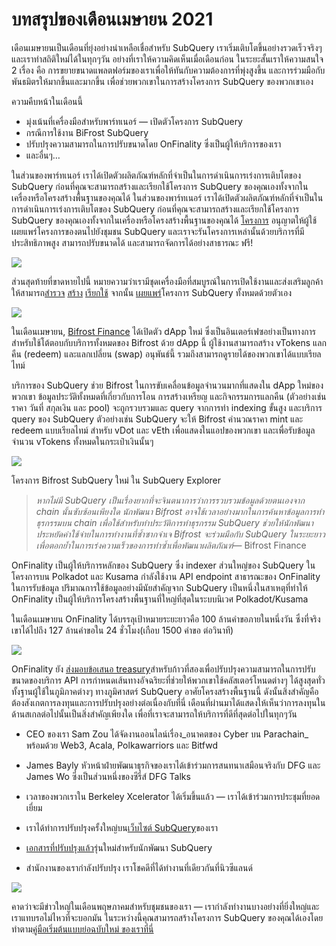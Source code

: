# บทสรุปของเดือนเมษายน 2021

เดือนเมษายนเป็นเดือนที่ยุ่งอย่างน่าเหลือเชื่อสำหรับ SubQuery เราเริ่มเติบโตขึ้นอย่างรวดเร็วจริงๆ และเราทำสถิติใหม่ได้ในทุกๆวัน อย่างที่เราให้ความคิดเห็นเมื่อเดือนก่อน ในระยะสั้นเราให้ความสนใจ 2 เรื่อง คือ การขยายขนาดแพลตฟอร์มของเราเพื่อให้ทันกับความต้องการที่พุ่งสูงขึ้น และการร่วมมือกับพันธมิตรให้มากขึ้นและมากขึ้น เพื่อช่วยพวกเขาในการสร้างโครงการ SubQuery ของพวกเขาเอง

ความคืบหน้าในเดือนนี้

- มุ่งเน้นที่เครื่องมือสำหรับพาร์ทเนอร์ — เปิดตัวโครงการ SubQuery
- กรณีการใช้งาน BiFrost SubQuery
- ปรับปรุงความสามารถในการปรับขนาดโดย OnFinality ซึ่งเป็นผู้ให้บริการของเรา
- และอื่นๆ…

ในส่วนของพาร์ทเนอร์ เราได้เปิดตัวผลิตภัณฑ์หลักที่จำเป็นในการดำเนินการเร่งการเติบโตของ SubQuery ก่อนที่คุณจะสามารถสร้างและเรียกใช้โครงการ SubQuery ของคุณเองทั้งจากในเครื่องหรือโครงสร้างพื้นฐานของคุณได้ ในส่วนของพาร์ทเนอร์ เราได้เปิดตัวผลิตภัณฑ์หลักที่จำเป็นในการดำเนินการเร่งการเติบโตของ SubQuery ก่อนที่คุณจะสามารถสร้างและเรียกใช้โครงการ SubQuery ของคุณเองทั้งจากในเครื่องหรือโครงสร้างพื้นฐานของคุณได้ [โครงการ](https://project.subquery.network/) อนุญาตให้ผู้ใช้เผยแพร่โครงการของตนไปยังชุมชน SubQuery และเราจะรันโครงการเหล่านั้นด้วยบริการที่มีประสิทธิภาพสูง  สามารถปรับขนาดได้ และสามารถจัดการได้อย่างสาธารณะ ฟรี!

![](https://miro.medium.com/max/1400/0*zZkmiEq5g2BbAxfl)

ส่วนสุดท้ายที่ขาดหายไปนี้ หมายความว่าเรามีชุดเครื่องมือที่สมบูรณ์ในการเปิดใช้งานและส่งเสริมลูกค้าให้สามารถ[สำรวจ](https://explorer.subquery.network/) [สร้าง](https://doc.subquery.network/quickstart.html) [เรียกใช้](https://doc.subquery.network/run/indexing_query.html) จากนั้น [เผยแพร่](https://doc.subquery.network/publish/publish.html#benefits)โครงการ SubQuery ทั้งหมดด้วยตัวเอง

![](https://miro.medium.com/max/1400/0*pDQgyo3phe2ZcMml)

ในเดือนเมษายน, [Bifrost Finance](https://bifrost.finance/) ได้เปิดตัว dApp ใหม่ ซึ่งเป็นอินเตอร์เฟซอย่างเป็นทางการสำหรับใช้โต้ตอบกับบริการทั้งหมดของ Bifrost ด้วย dApp นี้ ผู้ใช้งานสามารถสร้าง vTokens แลกคืน (redeem) และแลกเปลี่ยน (swap) อนุพันธ์นี้ รวมถึงสามารถดูรายได้ของพวกเขาได้แบบเรียลไทม์

บริการของ SubQuery ช่วย Bifrost ในการขับเคลื่อนข้อมูลจำนวนมากที่แสดงใน dApp ใหม่ของพวกเขา ข้อมูลประวัติทั้งหมดที่เกี่ยวกับการโอน การสร้างเหรียญ และกิจกรรมการแลกคืน (ตัวอย่างเช่น ราคา วันที่ สกุลเงิน และ pool) จะถูกรวบรวมและ query จากการทำ indexing ขั้นสูง และบริการ query ของ SubQuery ตัวอย่างเช่น SubQuery จะให้ Bifrost คำนวณราคา mint และ redeem แบบเรียลไทม์ สำหรับ vDot และ vEth เพื่อแสดงในแอปของพวกเขา และเพื่อรับข้อมูลจำนวน vTokens ทั้งหมดในกระเป๋าเงินนั้นๆ

![](https://miro.medium.com/max/1400/0*heWoX8Kw1nm1iYd9)

โครงการ Bifrost SubQuery ใหม่ ใน SubQuery Explorer

> _หากไม่มี SubQuery เป็นเรื่องยากที่จะจินตนาการว่าการรวบรวมข้อมูลด้วยตนเองจาก chain นั้นซับซ้อนเพียงใด นักพัฒนา Bifrost อาจใช้เวลาอย่างมากในการค้นหาข้อมูลการทำธุรกรรมบน chain เพื่อใช้สำหรับทำประวัติการทำธุรกรรม SubQuery ช่วยให้นักพัฒนาประหยัดค่าใช้จ่ายในการทำงานที่ซ้ำซากจำเจ Bifrost จะร่วมมือกับ SubQuery ในระยะยาวเพื่อตอกย้ำในการเร่งความเร็วของการทำซ้ำเพื่อพัฒนาผลิตภัณฑ์_— Bifrost Finance

OnFinality เป็นผู้ให้บริการหลักของ SubQuery ซึ่ง indexer ส่วนใหญ่ของ SubQuery ในโครงการบน Polkadot และ Kusama กำลังใช้งาน API endpoint สาธารณะของ OnFinality ในการรับข้อมูล ปริมาณการใช้ข้อมูลอย่างมีนัยสำคัญจาก SubQuery เป็นหนึ่งในสาเหตุที่ทำให้ OnFinality เป็นผู้ให้บริการโครงสร้างพื้นฐานที่ใหญ่ที่สุดในระบบนิเวศ Polkadot/Kusama

ในเดือนเมษายน OnFinality ได้บรรลุเป้าหมายระยะยาวคือ 100 ล้านคำขอภายในหนึ่งวัน ซึ่งที่จริงเขาได้ไปถึง 127 ล้านคำขอใน 24 ชั่วโมง(เกือบ 1500 คำขอ ต่อวินาที)

![](https://miro.medium.com/max/1400/0*FLq4vXluI9CTiBQ8)

OnFinality ยัง [ส่งมอบข้อเสนอ treasury](https://kusama.polkassembly.io/treasury/72)สำหรับก้าวที่สองเพื่อปรับปรุงความสามารถในการปรับขนาดของบริการ API การกำหนดเส้นทางอัจฉริยะที่ช่วยให้พวกเขาใช้คลัสเตอร์โหนดต่างๆ ได้สูงสุดทั่วทั้งฐานผู้ใช้ในภูมิภาคต่างๆ ทางภูมิศาสตร์ SubQuery อาศัยโครงสร้างพื้นฐานนี้ ดังนั้นสิ่งสำคัญคือต้องสังเกตการลงทุนและการปรับปรุงอย่างต่อเนื่องกับที่นี่ เดือนที่ผ่านมาได้แสดงให้เห็นว่าการลงทุนในด้านสเกลต่อไปนั้นเป็นสิ่งสำคัญเพียงใด เพื่อที่เราจะสามารถให้บริการที่ดีที่สุดต่อไปในทุกๆวัน

- CEO ของเรา Sam Zou ได้จัดงานออนไลน์เรื่อง_อนาคตของ Cyber บน Parachain_ พร้อมด้วย Web3, Acala, Polkawarriors และ Bitfwd

- James Bayly หัวหน้าฝ่ายพัฒนาธุรกิจของเราได้เข้าร่วมการสนทนาเสมือนจริงกับ DFG และ James Wo ซึ่งเป็นส่วนหนึ่งของซีรี่ส์ DFG Talks

- เวลาของพวกเราใน Berkeley Xcelerator ได้เริ่มขึ้นแล้ว — เราได้เข้าร่วมการประชุมที่ยอดเยี่ยม
- เราได้ทำการปรับปรุงครั้งใหญ่บน[เว็บไซต์ SubQuery](https://subquery.network/)ของเรา
- [เอกสารที่ปรับปรุงแล้ว](https://doc.subquery.network/)รุ่นใหม่สำหรับนักพัฒนา SubQuery
- สำนักงานของเรากำลังปรับปรุง เราโชคดีที่ได้ทำงานที่เดียวกันที่นิวซีแลนด์

![](https://miro.medium.com/max/1400/0*cOsJ2TLa4yqpY0Ig)

คาดว่าจะมีข่าวใหญ่ในเดือนพฤษภาคมสำหรับชุมชนของเรา — เรากำลังทำงานบางอย่างที่ยิ่งใหญ่และเราแทบรอไม่ไหวที่จะบอกมัน ในระหว่างนี้คุณสามารถสร้างโครงการ SubQuery ของคุณได้เองโดยทำตาม[คู่มือเริ่มต้นแบบย่อฉบับใหม่ ของเราที่นี่](https://doc.subquery.network/quickstart.html)
